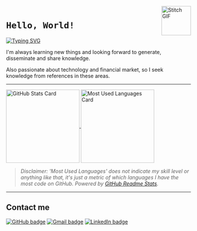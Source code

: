 <a href="https://en.wikipedia.org/wiki/Stitch_(Lilo_%26_Stitch)">
  <img
    align="right"
    alt="Stitch GIF"
    src="https://media.giphy.com/media/zQZsoCpu3Ipq0/giphy.gif"
    width="80"
  />
</a>

# `Hello, World!`

[![Typing SVG](https://readme-typing-svg.herokuapp.com?color=66ccff&vCenter=true&multiline=true&height=100&lines=My+name+is+Gustavo+Dolzan;but+you+can+call+me+Biza)](https://gugadolzan.github.io)

I'm always learning new things and looking forward to generate, disseminate and share knowledge.

Also passionate about technology and financial market, so I seek knowledge from references in these areas.

---

<a href="https://github.com/gugadolzan">
  <img
    align="center"
    alt="GitHub Stats Card"
    height="200"
    src="https://github-readme-stats.vercel.app/api?username=gugadolzan&count_private=true&show_icons=true&hide_rank=true&include_all_commits=true&custom_title=GitHub%20Stats&bg_color=30,00517a,00a0ef,66ccff&title_color=fff&text_color=fff&icon_color=fff"
  />
</a>
<a href="https://github.com/gugadolzan">
  <img
    align="center"
    alt="Most Used Languages Card"
    height="200"
    src="https://github-readme-stats.vercel.app/api/top-langs/?username=gugadolzan&langs_count=6&layout=compact&bg_color=30,66ccff,00a0ef,00517a&title_color=fff&text_color=fff"
  />
</a>

> _Disclaimer: 'Most Used Languages' does not indicate my skill level or anything like that, it's just a metric of which languages I have the most code on GitHub. Powered by [GitHub Readme Stats](https://github.com/anuraghazra/github-readme-stats)._

---

## Contact me

[![GitHub badge](https://img.shields.io/badge/GitHub-20232A?style=for-the-badge&logo=github&logoColor=white)](https://github.com/gugadolzan)
[![Gmail badge](https://img.shields.io/badge/Gmail-20232A?style=for-the-badge&logo=gmail&logoColor=white)](mailto:gudolzan@gmail.com)
[![LinkedIn badge](https://img.shields.io/badge/LinkedIn-20232A?style=for-the-badge&logo=linkedin&logoColor=white)](https://www.linkedin.com/in/gustavo-dolzan)
